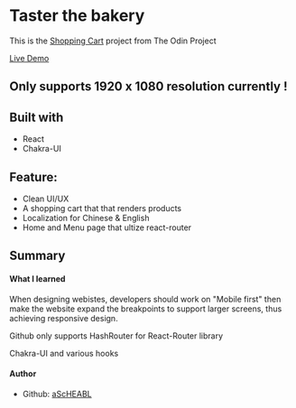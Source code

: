# Taster the bakery

This is the [Shopping Cart](https://www.theodinproject.com/lessons/node-path-javascript-shopping-cart) project from The Odin Project <br>

[Live Demo](https://ascheabl.github.io/tasters-the-bakery-landing-page/) <br>

## Only supports 1920 x 1080 resolution currently !

## Built with

- React
- Chakra-UI

## Feature:

- Clean UI/UX
- A shopping cart that that renders products
- Localization for Chinese & English
- Home and Menu page that ultize react-router

## Summary

#### What I learned

When designing webistes, developers should work on "Mobile first" then make the website expand the breakpoints to support larger screens, thus achieving responsive design. <br>

Github only supports HashRouter for React-Router library <br>

Chakra-UI and various hooks <br>

#### Author 

- Github: [aScHEABL](https://github.com/aScHEABL)